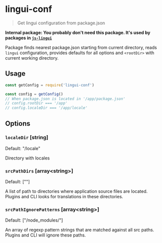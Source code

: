 lingui-conf
===========

> Get lingui configuration from package.json

**Internal package: You probably don't need this package. It's used by packages in [`js-lingui`](https://github.com/lingui/js-lingui/)**

Package finds nearest package.json starting from current directory, reads `lingui` configuration, provides defaults for all options and `<rootDir>` with current working directory.

## Usage

```js
const getConfig = require('lingui-conf')

const config = getConfig()
// When package.json is located in '/app/package.json'
// config.rootDir === '/app'
// config.localeDir === '/app/locale'
```

## Options

### `localeDir` [string]

Default: "<rootDir>/locale"

Directory with locales

### `srcPathDirs` [array\<string>]

Default: ["<rootDir>"]

A list of path to directories where application source files are located. Plugins and CLI looks for translations in these directories.

### `srcPathIgnorePatterns` [array\<string>]

Default: ["/node_modules/"]

An array of regexp pattern strings that are matched against all src paths. Plugins and CLI will ignore these paths.
